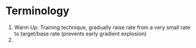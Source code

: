 # Terminology
1. Warm Up: Training technique, gradually raise rate from a very small rate to target/base rate (prevents early gradient explosion)
2. 